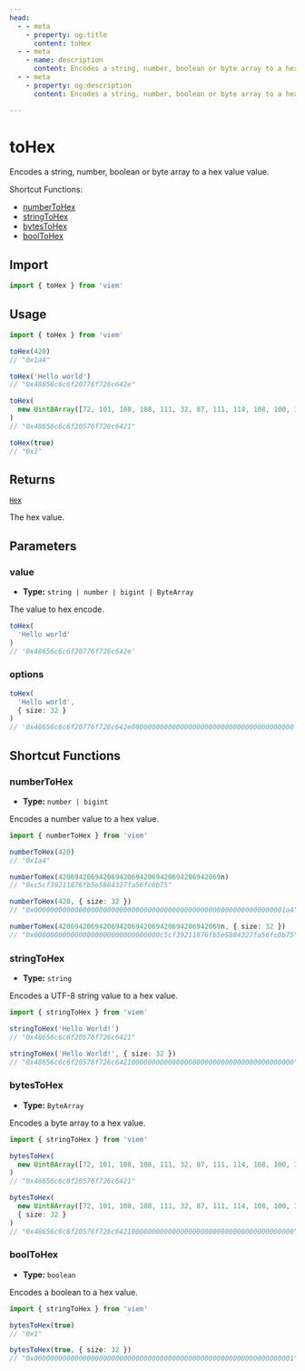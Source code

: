 ```yaml
---
head:
  - - meta
    - property: og:title
      content: toHex
  - - meta
    - name: description
      content: Encodes a string, number, boolean or byte array to a hex value value.
  - - meta
    - property: og:description
      content: Encodes a string, number, boolean or byte array to a hex value value.

---
```


# toHex

Encodes a string, number, boolean or byte array to a hex value value.

Shortcut Functions: 

- [numberToHex](#numbertohex)
- [stringToHex](#stringtohex)
- [bytesToHex](#bytestohex)
- [boolToHex](#booltohex)

## Import

```ts
import { toHex } from 'viem'
```

## Usage

```ts
import { toHex } from 'viem'

toHex(420)
// "0x1a4"

toHex('Hello world')
// "0x48656c6c6f20776f726c642e"

toHex(
  new Uint8Array([72, 101, 108, 108, 111, 32, 87, 111, 114, 108, 100, 33])
)
// "0x48656c6c6f20576f726c6421"

toHex(true)
// "0x1"
```

## Returns

[`Hex`](/docs/glossary/types#hex)

The hex value.

## Parameters

### value

- **Type:** `string | number | bigint | ByteArray`

The value to hex encode.

```ts {2}
toHex(
  'Hello world'
)
// '0x48656c6c6f20776f726c642e'
```

### options

```ts {3}
toHex(
  'Hello world', 
  { size: 32 }
)
// '0x48656c6c6f20776f726c642e0000000000000000000000000000000000000000'
```

## Shortcut Functions

### numberToHex

- **Type:** `number | bigint`

Encodes a number value to a hex value.

```ts
import { numberToHex } from 'viem'

numberToHex(420)
// "0x1a4"

numberToHex(4206942069420694206942069420694206942069n)
// "0xc5cf39211876fb5e5884327fa56fc0b75"

numberToHex(420, { size: 32 })
// "0x00000000000000000000000000000000000000000000000000000000000001a4"

numberToHex(4206942069420694206942069420694206942069n, { size: 32 })
// "0x0000000000000000000000000000000c5cf39211876fb5e5884327fa56fc0b75"
```

### stringToHex

- **Type:** `string`

Encodes a UTF-8 string value to a hex value.

```ts
import { stringToHex } from 'viem'

stringToHex('Hello World!')
// "0x48656c6c6f20576f726c6421"

stringToHex('Hello World!', { size: 32 })
// "0x48656c6c6f20576f726c64210000000000000000000000000000000000000000"
```

### bytesToHex

- **Type:** `ByteArray`

Encodes a byte array to a hex value.

```ts
import { stringToHex } from 'viem'

bytesToHex(
  new Uint8Array([72, 101, 108, 108, 111, 32, 87, 111, 114, 108, 100, 33]),
)
// "0x48656c6c6f20576f726c6421"

bytesToHex(
  new Uint8Array([72, 101, 108, 108, 111, 32, 87, 111, 114, 108, 100, 33]),
  { size: 32 }
)
// "0x48656c6c6f20576f726c64210000000000000000000000000000000000000000"
```

### boolToHex

- **Type:** `boolean`

Encodes a boolean to a hex value.

```ts
import { stringToHex } from 'viem'

bytesToHex(true)
// "0x1"

bytesToHex(true, { size: 32 })
// "0x0000000000000000000000000000000000000000000000000000000000000001"
```